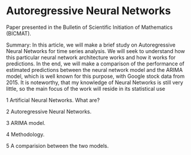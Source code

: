 # Autoregressive Neural Networks

Paper presented in the Bulletin of Scientific Initiation of Mathematics (BICMAT).

Summary: In this article, we will make a brief study on Autoregressive Neural
Networks for time series analysis. We will seek to understand how this particular
neural network architecture works and how it works for predictions. In the end,
we will make a comparison of the performance of estimated predictions between
the neural network model and the ARIMA model, which is well known for this
purpose, with Google stock data from 2015. It is noteworthy, that my knowledge
of Neural Networks is still very little, so the main focus of the work will reside in
its statistical use

1 Artificial Neural Networks. What are?

2 Autoregressive Neural Networks.

3 ARIMA model.

4 Methodology.

5 A comparision between the two models.


